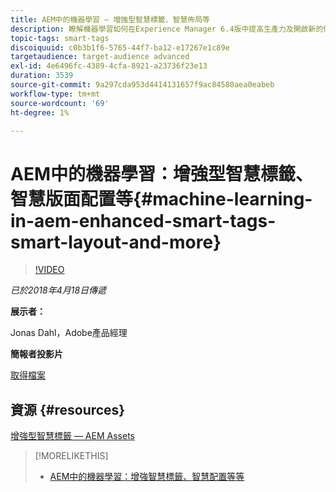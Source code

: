 ```yaml
---
title: AEM中的機器學習 — 增強型智慧標籤、智慧佈局等
description: 瞭解機器學習如何在Experience Manager 6.4版中提高生產力及開啟新的使用案例
topic-tags: smart-tags
discoiquuid: c0b3b1f6-5765-44f7-ba12-e17267e1c89e
targetaudience: target-audience advanced
exl-id: 4e6496fc-4389-4cfa-8921-a23736f23e13
duration: 3539
source-git-commit: 9a297cda953d4414131657f9ac84580aea0eabeb
workflow-type: tm+mt
source-wordcount: '69'
ht-degree: 1%

---
```


# AEM中的機器學習：增強型智慧標籤、智慧版面配置等{#machine-learning-in-aem-enhanced-smart-tags-smart-layout-and-more}

>[!VIDEO](https://video.tv.adobe.com/v/22255/?quality=9)

*已於2018年4月18日傳遞*

**展示者：**

Jonas Dahl，Adobe產品經理

**簡報者投影片**

[取得檔案](assets/aem+gems+ml+and+ai+in+aem+4+17+18.pdf)

## 資源 {#resources}

[增強型智慧標籤 — AEM Assets](https://helpx.adobe.com/tw/experience-manager/6-4/assets/using/enhanced-smart-tags.html)

<!--
[Get back to the Overview](https://helpx.adobe.com/tw/experience-manager/kt/eseminars/gems/aem-index.html)
-->

>[!MORELIKETHIS]
>
>* [AEM中的機器學習：增強智慧標籤、智慧配置等等](aem-machine-learning.md)

